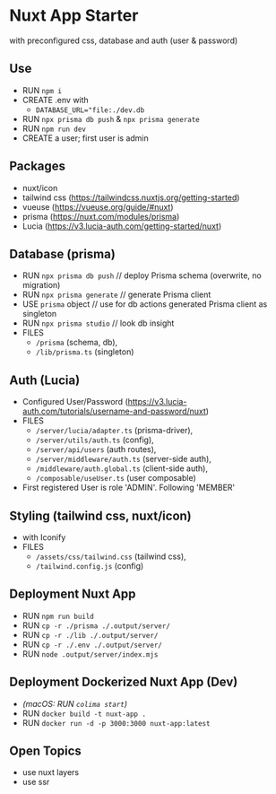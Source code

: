 # Nuxt App Starter
with preconfigured css, database and auth (user & password)

## Use
- RUN `npm i`
- CREATE .env with
  - `DATABASE_URL="file:./dev.db`
- RUN `npx prisma db push` & `npx prisma generate`
- RUN `npm run dev`
- CREATE a user; first user is admin


## Packages
- nuxt/icon
- tailwind css (https://tailwindcss.nuxtjs.org/getting-started)
- vueuse (https://vueuse.org/guide/#nuxt)
- prisma (https://nuxt.com/modules/prisma)
- Lucia (https://v3.lucia-auth.com/getting-started/nuxt)


## Database (prisma)
- RUN `npx prisma db push` // deploy Prisma schema (overwrite, no migration)
- RUN `npx prisma generate` // generate Prisma client
- USE `prisma` object // use for db actions generated Prisma client as singleton
- RUN `npx prisma studio` // look db insight
- FILES 
  - `/prisma` (schema, db), 
  - `/lib/prisma.ts` (singleton)


## Auth (Lucia)
- Configured User/Password (https://v3.lucia-auth.com/tutorials/username-and-password/nuxt)
- FILES 
  - `/server/lucia/adapter.ts` (prisma-driver), 
  - `/server/utils/auth.ts` (config), 
  - `/server/api/users` (auth routes), 
  - `/server/middleware/auth.ts` (server-side auth), 
  - `/middleware/auth.global.ts` (client-side auth), 
  - `/composable/useUser.ts` (user composable)
- First registered User is role 'ADMIN'. Following 'MEMBER'


## Styling (tailwind css, nuxt/icon)
- <Icon /> with Iconify
- FILES 
  - `/assets/css/tailwind.css` (tailwind css), 
  - `/tailwind.config.js` (config)


## Deployment Nuxt App
- RUN `npm run build`
- RUN `cp -r ./prisma ./.output/server/`
- RUN `cp -r ./lib ./.output/server/`
- RUN `cp -r ./.env ./.output/server/`
- RUN `node .output/server/index.mjs`


## Deployment Dockerized Nuxt App (Dev)
- *(macOS: RUN `colima start`)*
- RUN `docker build -t nuxt-app .`
- RUN `docker run -d -p 3000:3000 nuxt-app:latest`

## Open Topics
- use nuxt layers
- use ssr
